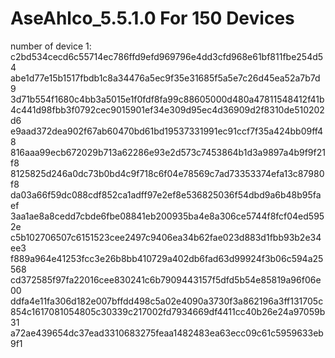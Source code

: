 # AseAhlco_5.5.1.0 For 150 Devices
number of device 1:
c2bd534cecd6c55714ec786ffd9efd969796e4dd3cfd968e61bf811fbe254d54
abe1d77e15b1517fbdb1c8a34476a5ec9f35e31685f5a5e7c26d45ea52a7b7d9
3d71b554f1680c4bb3a5015e1f0fdf8fa99c88605000d480a47811548412f41b
4c441d98fbb3f0792cec9015901ef34e309d95ec4d36909d2f8310de510202d6
e9aad372dea902f67ab60470bd61bd19537331991ec91ccf7f35a424bb09ff48
816aaa99ecb672029b713a62286e93e2d573c7453864b1d3a9897a4b9f9f21f8
8125825d246a0dc73b0bd4c9f718c6f04e78569c7ad73353374efa13c87980f8
da03a66f59dc088cdf852ca1adff97e2ef8e536825036f54dbd9a6b48b95faef
3aa1ae8a8cedd7cbde6fbe08841eb200935ba4e8a306ce5744f8fcf04ed5952e
c5b102706507c6151523cee2497c9406ea34b62fae023d883d1fbb93b2e34ee3
f889a964e41253fcc3e26b8bb410729a402db6fad63d99924f3b06c594a25568
cd372585f97fa22016cee830241c6b7909443157f5dfd5b54e85819a96f06e00
ddfa4e11fa306d182e007bffdd498c5a02e4090a3730f3a862196a3ff131705c
854c1617081054805c30339c217002fd7934669df4411cc40b26e24a97059b31
a72ae439654dc37ead3310683275feaa1482483ea63ecc09c61c5959633eb9f1
